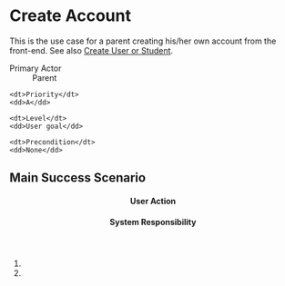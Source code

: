 # Create Account #

This is the use case for a parent creating his/her own account from the front-end.
See also [Create User or Student](create-user-or-student).

<dl class="use-case-properties">
	<dt>Primary Actor</dt>
	<dd>Parent</dd>

	<dt>Priority</dt>
	<dd>A</dd>

	<dt>Level</dt>
	<dd>User goal</dd>

	<dt>Precondition</dt>
	<dd>None</dd>
</dl>

## Main Success Scenario ##

<header class="scenario-columns-header">
	<h4>User Action</h4>
	<h4>System Responsibility</h4>
</header>

<ol class="scenario">
	<li class="user"></li>
	<li class="system"></li>
</ol>